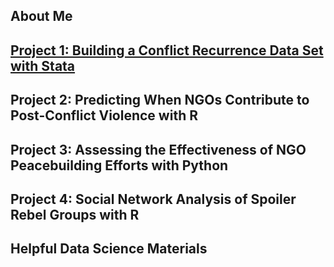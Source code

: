 ## About Me

## [Project 1: Building a Conflict Recurrence Data Set with Stata]()

## Project 2: Predicting When NGOs Contribute to Post-Conflict Violence with R

## Project 3: Assessing the Effectiveness of NGO Peacebuilding Efforts with Python

## Project 4: Social Network Analysis of Spoiler Rebel Groups with R

## Helpful Data Science Materials
